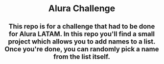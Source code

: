 <h1 align=center> Alura Challenge </h1>

<h2 align=center>
This repo is for a challenge that had to be done for Alura LATAM.
In this repo you'll find a small project which allows you to add names to a list.
Once you're done, you can randomly pick a name from the list itself.
</h2>
